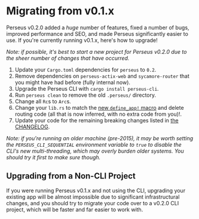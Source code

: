 # Migrating from v0.1.x

Perseus v0.2.0 added a _huge_ number of features, fixed a number of bugs, improved performance and SEO, and made Perseus significantly easier to use. If you're currently running v0.1.x, here's how to upgrade!

_Note: if possible, it's best to start a new project for Perseus v0.2.0 due to the sheer number of changes that have occurred._

1. Update your `Cargo.toml` dependencies for `perseus` to `0.2`.
2. Remove dependencies on `perseus-actix-web` and `sycamore-router` that you might have had before (fully internal now).
3. Upgrade the Perseus CLI with `cargo install perseus-cli`.
4. Run `perseus clean` to remove the old `.perseus/` directory.
5. Change all `Rc`s to `Arc`s.
6. Change your `lib.rs` to match the [new `define_app!` macro](./define-app) and delete routing code (all that is now inferred, with no extra code from you)!.
7. Update your code for the remaining breaking changes listed in [the CHANGELOG]().

_Note: if you're running an older machine (pre-2015), it may be worth setting the `PERSEUS_CLI_SEQUENTIAL` environment variable to `true` to disable the CLI's new multi-threading, which may overly burden older systems. You should try it first to make sure though._

## Upgrading from a Non-CLI Project

If you were running Perseus v0.1.x and not using the CLI, upgrading your existing app will be almost impossible due to significant infrastructural changes, and you should try to migrate your code over to a v0.2.0 CLI project, which will be faster and far easier to work with.
